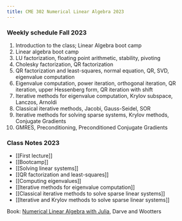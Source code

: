 ```yaml
---
title: CME 302 Numerical Linear Algebra 2023
---
```


### Weekly schedule Fall 2023

1. Introduction to the class; Linear Algebra boot camp
2. Linear algebra boot camp
3. LU factorization, floating point arithmetic, stability, pivoting
4. Cholesky factorization, QR factorization
5. QR factorization and least-squares, normal equation, QR, SVD, eigenvalue computation
6. Eigenvalue computation, power iteration, orthogonal iteration, QR iteration, upper Hessenberg form, QR iteration with shift
7. Iterative methods for eigenvalue computation, Krylov subspace, Lanczos, Arnoldi
8. Classical iterative methods, Jacobi, Gauss-Seidel, SOR
9. Iterative methods for solving sparse systems, Krylov methods, Conjugate Gradients
10. GMRES, Preconditioning, Preconditioned Conjugate Gradients

### Class Notes 2023

- [[First lecture]]
- [[Bootcamp]]
- [[Solving linear systems]]
- [[QR factorization and least-squares]]
- [[Computing eigenvalues]]
- [[Iterative methods for eigenvalue computation]]
- [[Classical iterative methods to solve sparse linear systems]]
- [[Iterative and Krylov methods to solve sparse linear systems]]

Book: [Numerical Linear Algebra with Julia](https://play.google.com/books/reader?id=lt9BEAAAQBAJ&pg=GBS.PR1), Darve and Wootters